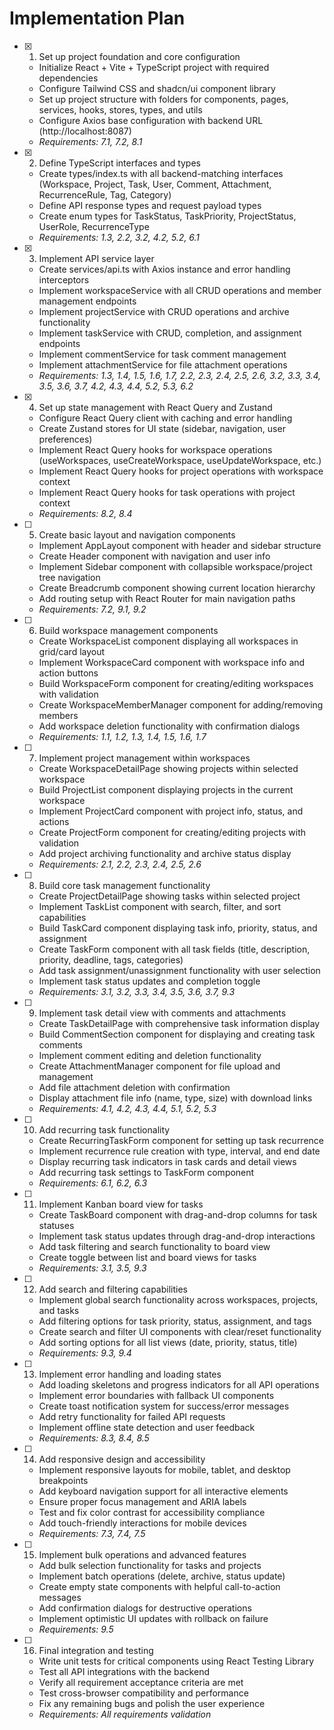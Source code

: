 # Implementation Plan

- [x] 1. Set up project foundation and core configuration







  - Initialize React + Vite + TypeScript project with required dependencies
  - Configure Tailwind CSS and shadcn/ui component library
  - Set up project structure with folders for components, pages, services, hooks, stores, types, and utils
  - Configure Axios base configuration with backend URL (http://localhost:8087)
  - _Requirements: 7.1, 7.2, 8.1_

- [x] 2. Define TypeScript interfaces and types





  - Create types/index.ts with all backend-matching interfaces (Workspace, Project, Task, User, Comment, Attachment, RecurrenceRule, Tag, Category)
  - Define API response types and request payload types
  - Create enum types for TaskStatus, TaskPriority, ProjectStatus, UserRole, RecurrenceType
  - _Requirements: 1.3, 2.2, 3.2, 4.2, 5.2, 6.1_

- [x] 3. Implement API service layer





  - Create services/api.ts with Axios instance and error handling interceptors
  - Implement workspaceService with all CRUD operations and member management endpoints
  - Implement projectService with CRUD operations and archive functionality
  - Implement taskService with CRUD, completion, and assignment endpoints
  - Implement commentService for task comment management
  - Implement attachmentService for file attachment operations
  - _Requirements: 1.3, 1.4, 1.5, 1.6, 1.7, 2.2, 2.3, 2.4, 2.5, 2.6, 3.2, 3.3, 3.4, 3.5, 3.6, 3.7, 4.2, 4.3, 4.4, 5.2, 5.3, 6.2_

- [x] 4. Set up state management with React Query and Zustand





  - Configure React Query client with caching and error handling
  - Create Zustand stores for UI state (sidebar, navigation, user preferences)
  - Implement React Query hooks for workspace operations (useWorkspaces, useCreateWorkspace, useUpdateWorkspace, etc.)
  - Implement React Query hooks for project operations with workspace context
  - Implement React Query hooks for task operations with project context
  - _Requirements: 8.2, 8.4_

- [ ] 5. Create basic layout and navigation components














  - Implement AppLayout component with header and sidebar structure
  - Create Header component with navigation and user info
  - Implement Sidebar component with collapsible workspace/project tree navigation
  - Create Breadcrumb component showing current location hierarchy
  - Add routing setup with React Router for main navigation paths
  - _Requirements: 7.2, 9.1, 9.2_

- [ ] 6. Build workspace management components
  - Create WorkspaceList component displaying all workspaces in grid/card layout
  - Implement WorkspaceCard component with workspace info and action buttons
  - Build WorkspaceForm component for creating/editing workspaces with validation
  - Create WorkspaceMemberManager component for adding/removing members
  - Add workspace deletion functionality with confirmation dialogs
  - _Requirements: 1.1, 1.2, 1.3, 1.4, 1.5, 1.6, 1.7_

- [ ] 7. Implement project management within workspaces
  - Create WorkspaceDetailPage showing projects within selected workspace
  - Build ProjectList component displaying projects in the current workspace
  - Implement ProjectCard component with project info, status, and actions
  - Create ProjectForm component for creating/editing projects with validation
  - Add project archiving functionality and archive status display
  - _Requirements: 2.1, 2.2, 2.3, 2.4, 2.5, 2.6_

- [ ] 8. Build core task management functionality
  - Create ProjectDetailPage showing tasks within selected project
  - Implement TaskList component with search, filter, and sort capabilities
  - Build TaskCard component displaying task info, priority, status, and assignment
  - Create TaskForm component with all task fields (title, description, priority, deadline, tags, categories)
  - Add task assignment/unassignment functionality with user selection
  - Implement task status updates and completion toggle
  - _Requirements: 3.1, 3.2, 3.3, 3.4, 3.5, 3.6, 3.7, 9.3_

- [ ] 9. Implement task detail view with comments and attachments
  - Create TaskDetailPage with comprehensive task information display
  - Build CommentSection component for displaying and creating task comments
  - Implement comment editing and deletion functionality
  - Create AttachmentManager component for file upload and management
  - Add file attachment deletion with confirmation
  - Display attachment file info (name, type, size) with download links
  - _Requirements: 4.1, 4.2, 4.3, 4.4, 5.1, 5.2, 5.3_

- [ ] 10. Add recurring task functionality
  - Create RecurringTaskForm component for setting up task recurrence
  - Implement recurrence rule creation with type, interval, and end date
  - Display recurring task indicators in task cards and detail views
  - Add recurring task settings to TaskForm component
  - _Requirements: 6.1, 6.2, 6.3_

- [ ] 11. Implement Kanban board view for tasks
  - Create TaskBoard component with drag-and-drop columns for task statuses
  - Implement task status updates through drag-and-drop interactions
  - Add task filtering and search functionality to board view
  - Create toggle between list and board views for tasks
  - _Requirements: 3.1, 3.5, 9.3_

- [ ] 12. Add search and filtering capabilities
  - Implement global search functionality across workspaces, projects, and tasks
  - Add filtering options for task priority, status, assignment, and tags
  - Create search and filter UI components with clear/reset functionality
  - Add sorting options for all list views (date, priority, status, title)
  - _Requirements: 9.3, 9.4_

- [ ] 13. Implement error handling and loading states
  - Add loading skeletons and progress indicators for all API operations
  - Implement error boundaries with fallback UI components
  - Create toast notification system for success/error messages
  - Add retry functionality for failed API requests
  - Implement offline state detection and user feedback
  - _Requirements: 8.3, 8.4, 8.5_

- [ ] 14. Add responsive design and accessibility
  - Implement responsive layouts for mobile, tablet, and desktop breakpoints
  - Add keyboard navigation support for all interactive elements
  - Ensure proper focus management and ARIA labels
  - Test and fix color contrast for accessibility compliance
  - Add touch-friendly interactions for mobile devices
  - _Requirements: 7.3, 7.4, 7.5_

- [ ] 15. Implement bulk operations and advanced features
  - Add bulk selection functionality for tasks and projects
  - Implement batch operations (delete, archive, status update)
  - Create empty state components with helpful call-to-action messages
  - Add confirmation dialogs for destructive operations
  - Implement optimistic UI updates with rollback on failure
  - _Requirements: 9.5_

- [ ] 16. Final integration and testing
  - Write unit tests for critical components using React Testing Library
  - Test all API integrations with the backend
  - Verify all requirement acceptance criteria are met
  - Test cross-browser compatibility and performance
  - Fix any remaining bugs and polish the user experience
  - _Requirements: All requirements validation_